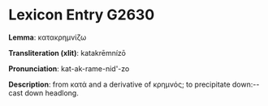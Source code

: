 # Lexicon Entry G2630

**Lemma**: κατακρημνίζω

**Transliteration (xlit)**: katakrēmnízō

**Pronunciation**: kat-ak-rame-nid'-zo

**Description**:
from κατά and a derivative of κρημνός; to precipitate down:--cast down headlong.
